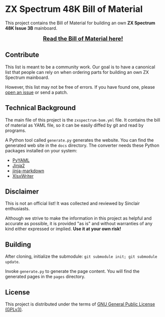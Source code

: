 # ZX Spectrum 48K Bill of Material

This project contains the Bill of Material for building an own **ZX Spectrum 48K Issue 3B** mainboard.

<div style="text-align:center;font-size:130%;font-weight:bold">
<a href="https://shred.github.io/zxspectrum-bom/">Read the Bill of Material here!</a>
</div>

## Contribute

This list is meant to be a community work. Our goal is to have a canonical list that people can rely on when ordering parts for building an own ZX Spectrum mainboard.

However, this list may not be free of errors. If you have found one, please [open an issue](https://github.com/shred/zxspectrum-bom/issues) or send a patch.

## Technical Background

The main file of this project is the `zxspectrum-bom.yml` file. It contains the bill of material as YAML file, so it can be easily diffed by git and read by programs.

A Python tool called `generate.py` generates the website. You can find the generated web site in the `docs` directory. The converter needs these Python packages installed on your system:

* [PyYAML](https://pypi.org/project/PyYAML/)
* [Jinja2](https://pypi.org/project/Jinja2/)
* [jinja-markdown](https://pypi.org/project/jinja-markdown/)
* [XlsxWriter](https://pypi.org/project/XlsxWriter/)

## Disclaimer

This is not an official list! It was collected and reviewed by Sinclair enthusiasts.

Although we strive to make the information in this project as helpful and accurate as possible, it is provided "as is" and without warranties of any kind either expressed or implied. **Use it at your own risk!**

## Building

After cloning, initialize the submodule: `git submodule init; git submodule update`.

Invoke `generate.py` to generate the page content. You will find the generated pages in the `pages` directory.

## License

This project is distributed under the terms of [GNU General Public License (GPLv3)](https://www.gnu.org/licenses/gpl-3.0.en.html#content).
